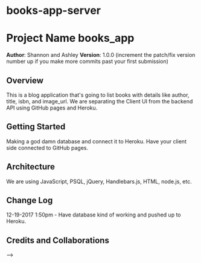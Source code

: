 # books-app-server

# Project Name books_app

**Author**: Shannon and Ashley
**Version**: 1.0.0 (increment the patch/fix version number up if you make more commits past your first submission)

## Overview
<!-- Provide a high level overview of what this application is and why you are building it, beyond the fact that it's an assignment for a Code Fellows 301 class. (i.e. What's your problem domain?) -->

This is a blog application that's going to list books with details like author, title, isbn, and image_url. We are separating the Client UI from the backend API using GitHub pages and Heroku.

## Getting Started
<!-- What are the steps that a user must take in order to build this app on their own machine and get it running? -->

Making a god damn database and connect it to Heroku. Have your client side connected to GitHub pages.

## Architecture
<!-- Provide a detailed description of the application design. What technologies (languages, libraries, etc) you're using, and any other relevant design information. -->

We are using JavaScript, PSQL, jQuery, Handlebars.js, HTML, node.js, etc.

## Change Log
<!-- Use this are to document the iterative changes made to your application as each feature is successfully implemented. Use time stamps. --->

12-19-2017 1:50pm - Have database kind of working and pushed up to Heroku.

## Credits and Collaborations
<!-- Give credit (and a link) to other people or resources that helped you build this application. -->
-->